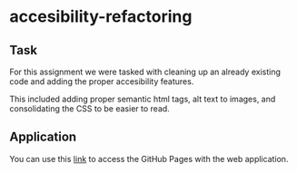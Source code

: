 # accesibility-refactoring
## Task
For this assignment we were tasked with cleaning up an already existing code and adding the proper accesibility features.

This included adding proper semantic html tags, alt text to images, and consolidating the CSS to be easier to read.
## Application
You can use this [link](https://graham1996.github.io/module1hw/) to access the GitHub Pages with the web application.
